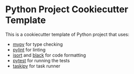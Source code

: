 # Python Project Cookiecutter Template

This is a cookiecutter template of Python project that uses:

- [mypy](https://mypy.readthedocs.io) for type checking
- [pylint](https://pylint.readthedocs.io) for linting
- [isort](https://pycqa.github.io/isort/) and [black](https://github.com/psf/black) for code formatting
- [pytest](https://docs.pytest.org) for running the tests
- [taskipy](https://github.com/taskipy/taskipy) for task runner

